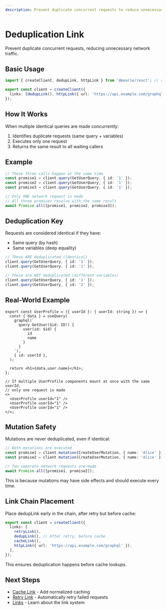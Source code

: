 ```yaml
---
description: Prevent duplicate concurrent requests to reduce unnecessary network traffic. Automatically deduplicates identical queries while preserving mutation safety.
---
```


# Deduplication Link

Prevent duplicate concurrent requests, reducing unnecessary network traffic.

## Basic Usage

```typescript
import { createClient, dedupLink, httpLink } from '@mearie/react'; // or @mearie/vue, @mearie/svelte, @mearie/solid

export const client = createClient({
  links: [dedupLink(), httpLink({ url: 'https://api.example.com/graphql' })],
});
```

## How It Works

When multiple identical queries are made concurrently:

1. Identifies duplicate requests (same query + variables)
2. Executes only one request
3. Returns the same result to all waiting callers

## Example

```typescript
// These three calls happen at the same time
const promise1 = client.query(GetUserQuery, { id: '1' });
const promise2 = client.query(GetUserQuery, { id: '1' });
const promise3 = client.query(GetUserQuery, { id: '1' });

// Only ONE network request is made
// All three promises resolve with the same result
await Promise.all([promise1, promise2, promise3]);
```

## Deduplication Key

Requests are considered identical if they have:

- Same query (by hash)
- Same variables (deep equality)

```typescript
// These ARE deduplicated (identical)
client.query(GetUserQuery, { id: '1' });
client.query(GetUserQuery, { id: '1' });

// These are NOT deduplicated (different variables)
client.query(GetUserQuery, { id: '1' });
client.query(GetUserQuery, { id: '2' });
```

## Real-World Example

```tsx
export const UserProfile = ({ userId }: { userId: string }) => {
  const { data } = useQuery(
    graphql(`
      query GetUser($id: ID!) {
        user(id: $id) {
          id
          name
        }
      }
    `),
    { id: userId },
  );

  return <h1>{data.user.name}</h1>;
};

// If multiple UserProfile components mount at once with the same userId,
// only one request is made
<>
  <UserProfile userId="1" />
  <UserProfile userId="1" />
  <UserProfile userId="1" />
</>;
```

## Mutation Safety

Mutations are never deduplicated, even if identical:

```typescript
// Both mutations are executed
const promise1 = client.mutation(CreateUserMutation, { name: 'Alice' });
const promise2 = client.mutation(CreateUserMutation, { name: 'Alice' });

// Two separate network requests are made
await Promise.all([promise1, promise2]);
```

This is because mutations may have side effects and should execute every time.

## Link Chain Placement

Place dedupLink early in the chain, after retry but before cache:

```typescript
export const client = createClient({
  links: [
    retryLink(),
    dedupLink(), // After retry, before cache
    cacheLink(),
    httpLink({ url: 'https://api.example.com/graphql' }),
  ],
});
```

This ensures deduplication happens before cache lookups.

## Next Steps

- [Cache Link](/links/cache) - Add normalized caching
- [Retry Link](/links/retry) - Automatically retry failed requests
- [Links](/guides/links) - Learn about the link system
